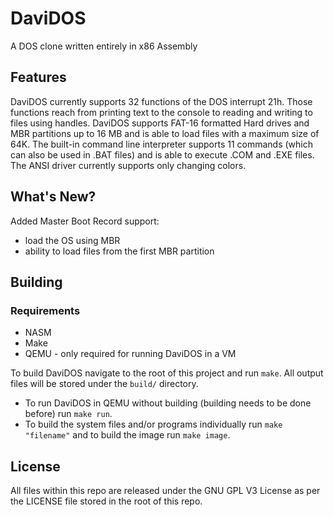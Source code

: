 # DaviDOS
A DOS clone written entirely in x86 Assembly
## Features
DaviDOS currently supports 32 functions of the DOS interrupt 21h. Those functions reach from printing text to the console to reading and writing to files using handles. DaviDOS supports FAT-16 formatted Hard drives and MBR partitions up to 16 MB and is able to load files with a maximum size of 64K. The built-in command line interpreter supports 11 commands (which can also be used in .BAT files) and is able to execute .COM and .EXE files. The ANSI driver currently supports only changing colors.
## What's New?
Added Master Boot Record support:
* load the OS using MBR
* ability to load files from the first MBR partition
## Building
### Requirements
* NASM
* Make
* QEMU - only required for running DaviDOS in a VM

To build DaviDOS navigate to the root of this project and run `make`. All output files will be stored under the `build/` directory.
* To run DaviDOS in QEMU without building (building needs to be done before) run `make run`.
* To build the system files and/or programs individually run `make "filename"` and to build the image run `make image`.
## License
All files within this repo are released under the GNU GPL V3 License as per the LICENSE file stored in the root of this repo.
